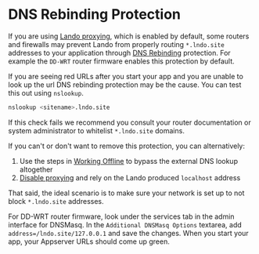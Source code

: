 DNS Rebinding Protection
========================

If you are using [Lando proxying](./../config/proxy.md), which is enabled by default, some routers and firewalls may prevent Lando from properly routing `*.lndo.site` addresses to your application through [DNS Rebinding](https://en.wikipedia.org/wiki/DNS_rebinding) protection. For example the `DD-WRT` router firmware enables this protection by default.

If you are seeing red URLs after you start your app and you are unable to look up the url DNS rebinding protection may be the cause. You can test this out using `nslookup`.

```bash
nslookup <sitename>.lndo.site
```

If this check fails we recommend you consult your router documentation or system administrator to whitelist `*.lndo.site` domains.

If you can't or don't want to remove this protection, you can alternatively:

1.  Use the steps in [Working Offline](./../config/proxy.html#working-offline-or-using-custom-domains) to bypass the external DNS lookup altogether
2.  [Disable proxying](./../config/proxy.html#configuration) and rely on the Lando produced `localhost` address

That said, the ideal scenario is to make sure your network is set up to not block `*.lndo.site` addresses.

For DD-WRT router firmware, look under the services tab in the admin interface for DNSMasq. In the `Additional DNSMasq Options` textarea, add `address=/lndo.site/127.0.0.1` and save the changes. When you start your app, your Appserver URLs should come up green.
